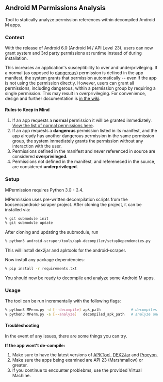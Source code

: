 ## Android M Permissions Analysis
Tool to statically analyze permission references within decompiled Android M apps.

### Context
With the release of Android 6.0 (Android M / API Level 23), users can now grant system and 3rd party permissions at runtime instead of during installation.

This increases an application's susceptibility to over and underprivileging. If a normal (as opposed to [dangerous][1]) permission is defined in the app manifest, the system grants that permission automatically -- even if the app is not using the permission directly. However, users can grant all permissions, including dangerous, within a permission group by requiring a single permission. This may result in overprivileging. For convenience, design and further documentation is [in the wiki][5].

#### Rules to Keep in Mind
1. If an app requests a **normal** permission it will be granted immediately. [View the list of normal permissions here](http://developer.android.com/guide/topics/security/normal-permissions.html).
2. If an app requests a **dangerous** permission listed in its manifest, and the app already has another dangerous permission in the same permission group, the system immediately grants the permission without any interaction with the user.
3. Permissions defined in the manifest and never referenced in source are considered **overprivileged**.
4. Permissions not defined in the manifest, and refereneced in the source, are considered **underprivileged**. 

### Setup
MPermission requires Python 3.0 - 3.4. 

MPermission uses pre-written decompilation scripts from the kocsenc/android-scraper project. After cloning the project, it can be installed via:

```bash
% git submodule init
% git submodule update
```

After cloning and updating the submodule, run  

```bash
% python3 android-scraper/tools/apk-decompiler/setupDependencies.py
```
This will install dex2jar and apktools for the android-scraper. 

Now install any package dependencies:  
```bash
% pip install -r requirements.txt
```

You should now be ready to decompile and analyze some Android M apps.

### Usage  

The tool can be run incrementally with the following flags:

```bash
% python3 MPerm.py -d [--decompile] apk_path              # decompiles APK and moves it to sample_apk/ - This could take a few minutes depending on the size of the APK
% python3 MPerm.py -a [--analyze]   decompiled_apk_path   # analyze and prints source report / analysis report
```


#### Troubleshooting
In the event of any issues, there are some things you can try.

**If the app wont't de-compile:** 	

1. Make sure to have the latest versions of [APKTool][6], [DEX2Jar][7] and [Procyon][8]. 
2. Make sure the apps being examined are API 23 (Marshmallow) or greater.
3. If you continue to encounter problebms, use the provided Virtual Machine.



[1]: http://developer.android.com/guide/topics/security/permissions.html#normal-dangerous
[2]: https://www.wikiwand.com/en/Android_application_package
[3]: https://git-scm.com/book/en/v2/Git-Tools-Submodules
[4]: https://github.com/kocsenc/android-scraper/tree/master/tools/apk-decompiler/
[5]: https://github.com/dan7800/MPermission/wiki
[6]: http://ibotpeaches.github.io/Apktool/
[7]: https://sourceforge.net/projects/dex2jar/files/
[8]: https://bitbucket.org/mstrobel/procyon/wiki/Java%20Decompiler

